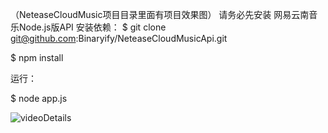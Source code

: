 （NeteaseCloudMusic项目目录里面有项目效果图）
请务必先安装 网易云南音乐Node.js版API
安装依赖：
$ git clone git@github.com:Binaryify/NeteaseCloudMusicApi.git

$ npm install

运行：

$ node app.js


![videoDetails](../NeteaseCloudMusic/效果图/videoDetails.png)
